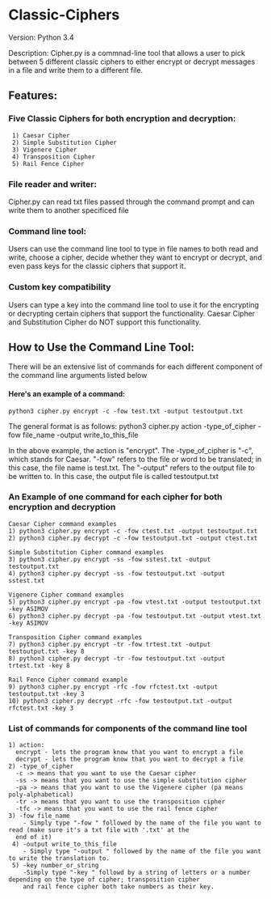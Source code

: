 # Classic-Ciphers
Version: Python 3.4

Description: Cipher.py is a commnad-line tool that allows a user to pick between 5 different classic ciphers to either encrypt or decrypt messages in a file and write them to a different file.

## Features:
  ### Five Classic Ciphers for both encryption and decryption: 
     1) Caesar Cipher
     2) Simple Substitution Cipher
     3) Vigenere Cipher
     4) Transposition Cipher
     5) Rail Fence Cipher
  ### File reader and writer: 
  Cipher.py can read txt files passed through the command prompt and can write them to another specificed file
  ### Command line tool:
  Users can use the command line tool to type in file names to both read and write, choose a cipher, decide whether they    want to encrypt or decrypt, and even pass keys for the classic ciphers that support it. 
  ### Custom key compatibility
  Users can type a key into the command line tool to use it for the encrypting or decrypting certain ciphers that support
  the functionality. Caesar Cipher and Substitution Cipher do NOT support this functionality.
      
## How to Use the Command Line Tool: 
  There will be an extensive list of commands for each different component of the command line arguments listed below 
  
  #### Here's an example of a command: 
    python3 cipher.py encrypt -c -fow test.txt -output testoutput.txt
  
  The general format is as follows: python3 cipher.py action -type_of_cipher -fow file_name -output write_to_this_file
  
  In the above example, the action is "encrypt". The -type_of_cipher is "-c", which stands for Caesar. "-fow" refers to the
  file or word to be translated; in this case, the file name is test.txt. The "-output" refers to the output file to be written
  to. In this case, the output file is called testoutput.txt
  
  ### An Example of one command for each cipher for both encryption and decryption
    Caesar Cipher command examples
    1) python3 cipher.py encrypt -c -fow ctest.txt -output testoutput.txt 
    2) python3 cipher.py decrypt -c -fow testoutput.txt -output ctest.txt 
    
    Simple Substitution Cipher command examples
    3) python3 cipher.py encrypt -ss -fow sstest.txt -output testoutput.txt 
    4) python3 cipher.py decrypt -ss -fow testoutput.txt -output sstest.txt 
    
    Vigenere Cipher command examples
    5) python3 cipher.py encrypt -pa -fow vtest.txt -output testoutput.txt -key ASIMOV 
    6) python3 cipher.py decrypt -pa -fow testoutput.txt -output vtest.txt -key ASIMOV 
    
    Transposition Cipher command examples
    7) python3 cipher.py encrypt -tr -fow trtest.txt -output testoutput.txt -key 8 
    8) python3 cipher.py decrypt -tr -fow testoutput.txt -output trtest.txt -key 8 
    
    Rail Fence Cipher command example
    9) python3 cipher.py encrypt -rfc -fow rfctest.txt -output testoutput.txt -key 3 
    10) python3 cipher.py decrypt -rfc -fow testoutput.txt -output rfctest.txt -key 3 
  
  ### List of commands for components of the command line tool
    1) action: 
      encrypt - lets the program know that you want to encrypt a file 
      decrypt - lets the program know that you want to decrypt a file 
    2) -type_of_cipher 
      -c -> means that you want to use the Caesar cipher 
      -ss -> means that you want to use the simple substitution cipher 
      -pa -> means that you want to use the Vigenere cipher (pa means poly-alphabetical) 
      -tr -> means that you want to use the transposition cipher 
      -tfc -> means that you want to use the rail fence cipher 
    3) -fow file_name 
        - Simply type "-fow " followed by the name of the file you want to read (make sure it's a txt file with '.txt' at the 
      end of it) 
     4) -output write_to_this_file 
        - Simply type "-output " followed by the name of the file you want to write the translation to.
     5) -key number_or_string 
        -Simply type "-key " followd by a string of letters or a number depending on the type of cipher; transposition cipher
        and rail fence cipher both take numbers as their key.
 

